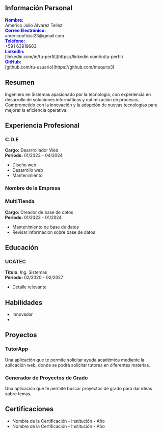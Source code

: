
## Información Personal
<div style="color:blue; font-weight:bold;">Nombre:</div> Americo Julio Alvarez Tellez  
<div style="color:blue; font-weight:bold;">Correo Electrónico:</div> americooficial23@gmail.com  
<div style="color:blue; font-weight:bold;">Teléfono:</div> +591 63919683  

<div style="color:blue; font-weight:bold;">LinkedIn:</div> [linkedin.com/in/tu-perfil](https://linkedin.com/in/tu-perfil)  
<div style="color:blue; font-weight:bold;">GitHub:</div> [github.com/tu-usuario](https://github.com/mequito3)


## Resumen
Ingeniero en Sistemas apasionado por la tecnología, con experiencia en desarrollo de soluciones informáticas y optimización de procesos. Comprometido con la innovación y la adopción de nuevas tecnologías para mejorar la eficiencia operativa.

## Experiencia Profesional
### C.D.E
**Cargo:** Desarrollador Web  
**Periodo:** 01/2023 - 04/2024  
- Diseño web
- Desarrollo web
- Mantenimiento

### Nombre de la Empresa
### MultiTienda
**Cargo:** Creador de base de datos  
**Periodo:** 01/2023 - 01/2024  
- Mantenimiento de base de datos
- Revisar informacion sobre base de datos

## Educación
### UCATEC
**Título:** Ing. Sistemas  
**Periodo:** 02/2020 - 02/2027  
- Detalle relevante

## Habilidades
- Innovador
- 

## Proyectos
### TutorApp
Una aplicación que te permite solicitar ayuda académica mediante la aplicación web, donde se podrá solicitar tutores en diferentes materias.

### Generador de Proyectos de Grado
Una aplicación que te permite buscar proyectos de grado para dar ideas sobre temas.

## Certificaciones
- Nombre de la Certificación - Institución - Año
- Nombre de la Certificación - Institución - Año
